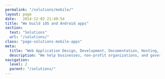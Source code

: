 ```yaml
---
permalink: "/solutions/mobile/"
layout: page
date:   2014-12-02 21:49:54
title: "We build iOS and Android apps"
section: 
  text: "Solutions"
  url: "/solutions/"
class: "page-solutions-mobile-apps"
meta:
  title: "Web Application Design, Development, Documentation, Hosting, Support"
  description: "We help businesses, non-profit organizations, and government design, develop, host, support, and document custom, web-based applications around their data"
navigation:
  level: 2
  parent: "/solutions/"
---
```

